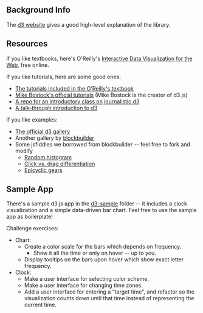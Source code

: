 ## Background Info
The [d3 website](https://d3js.org/) gives a good high-level explanation of the library.

## Resources
If you like textbooks, here's O'Reilly's [Interactive Data Visualization for the Web](http://chimera.labs.oreilly.com/books/1230000000345/index.html), free online.

If you like tutorials, here are some good ones:
- [The tutorials included in the O'Reilly's textbook](http://alignedleft.com/tutorials/d3)
- [Mike Bostock's official tutorials](https://github.com/mbostock/d3/wiki/) (Mike Bostock is the creator of d3.js)
- [A repo for an introductory class on journalistic d3](https://github.com/arnicas/interactive-vis-course/)
- [A talk-through introduction to d3](https://square.github.io/intro-to-d3/)

If you like examples:
- [The official d3 gallery](https://github.com/mbostock/d3/wiki/Gallery)
- Another gallery by [blockbuilder](http://bl.ocks.org/)
- Some jsfiddles we borrowed from blockbuilder -- feel free to fork and modify
    + [Random histogram](https://jsfiddle.net/swalters4925/oL8dpgr8/1/)
    + [Click vs. drag differentiation](https://jsfiddle.net/swalters4925/64cx65a3/1/)
    + [Epicyclic gears](https://jsfiddle.net/swalters4925/4wdm8gp9/2/)

## Sample App
There's a sample d3.js app in the [d3-sample](d3-sample) folder -- it includes a clock visualization and a simple data-driven bar chart. Feel free to use the sample app as boilerplate!

Challenge exercises:
- Chart:
  - Create a color scale for the bars which depends on frequency.
    - Show it all the time or only on hover -- up to you.
  - Display tooltips on the bars upon hover which show exact letter frequency.
- Clock:
  - Make a user interface for selecting color scheme.
  - Make a user interface for changing time zones.
  - Add a user interface for entering a "target time", and refactor so the visualization counts down until that time instead of representing the current time.
